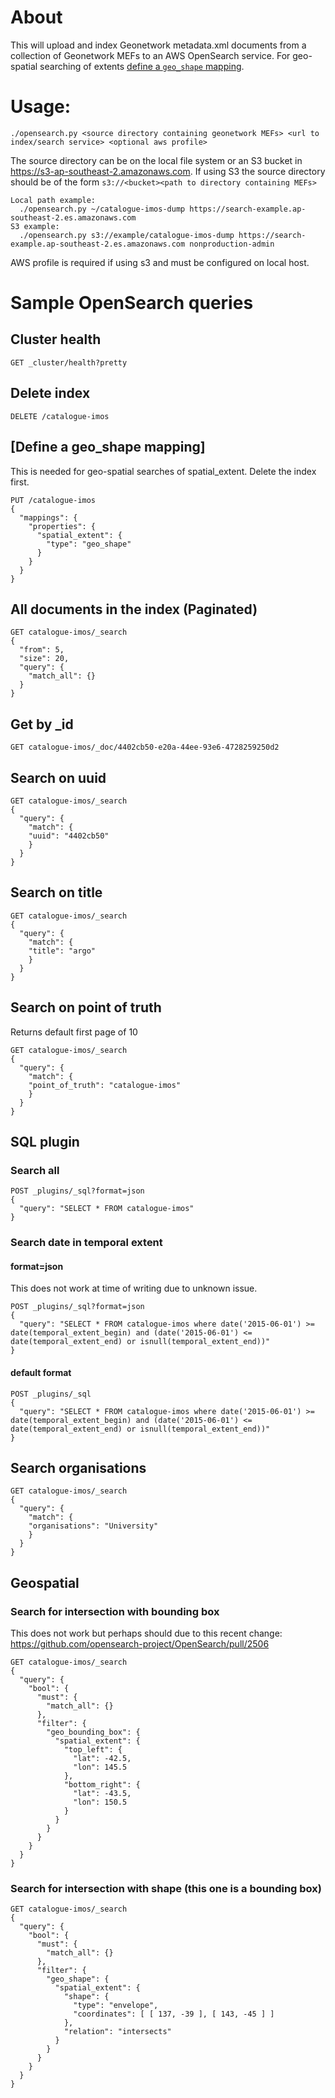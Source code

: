 # About

This will upload and index Geonetwork metadata.xml documents from a collection of Geonetwork MEFs to an
AWS OpenSearch service. For geo-spatial searching of extents [define a `geo_shape` mapping](#define-a-geo_shape-mapping). 

# Usage: 

```
./opensearch.py <source directory containing geonetwork MEFs> <url to index/search service> <optional aws profile>
```

The source directory can be on the local file system or an S3 bucket in https://s3-ap-southeast-2.amazonaws.com. If using
S3 the source directory should be of the form ```s3://<bucket><path to directory containing MEFs>```

```
Local path example: 
  ./opensearch.py ~/catalogue-imos-dump https://search-example.ap-southeast-2.es.amazonaws.com 
S3 example: 
  ./opensearch.py s3://example/catalogue-imos-dump https://search-example.ap-southeast-2.es.amazonaws.com nonproduction-admin
```

AWS profile is required if using s3 and must be configured on local host.

# Sample OpenSearch queries

## Cluster health
```
GET _cluster/health?pretty
```
## Delete index
```
DELETE /catalogue-imos
```

## [Define a geo_shape mapping]
This is needed for geo-spatial searches of spatial_extent.
Delete the index first.
```
PUT /catalogue-imos
{
  "mappings": {
    "properties": {
      "spatial_extent": {
        "type": "geo_shape"
      }
    }
  }
}
```

## All documents in the index (Paginated)
```
GET catalogue-imos/_search
{
  "from": 5,
  "size": 20,  
  "query": {
    "match_all": {}
  }
}
```
## Get by _id
```
GET catalogue-imos/_doc/4402cb50-e20a-44ee-93e6-4728259250d2
```
## Search on uuid
```
GET catalogue-imos/_search
{
  "query": {
    "match": {
    "uuid": "4402cb50"
    }
  }
}
```
## Search on title
```
GET catalogue-imos/_search
{
  "query": {
    "match": {
    "title": "argo"
    }
  }
}
```

## Search on point of truth

Returns default first page of 10
```
GET catalogue-imos/_search
{
  "query": {
    "match": {
    "point_of_truth": "catalogue-imos"
    }
  }
}
```

## SQL plugin
### Search all
```
POST _plugins/_sql?format=json
{
  "query": "SELECT * FROM catalogue-imos"
}
```
### Search date in temporal extent

#### format=json
This does not work at time of writing due to unknown issue.
```
POST _plugins/_sql?format=json
{
  "query": "SELECT * FROM catalogue-imos where date('2015-06-01') >= date(temporal_extent_begin) and (date('2015-06-01') <= date(temporal_extent_end) or isnull(temporal_extent_end))"
}
```
#### default format
```
POST _plugins/_sql
{
  "query": "SELECT * FROM catalogue-imos where date('2015-06-01') >= date(temporal_extent_begin) and (date('2015-06-01') <= date(temporal_extent_end) or isnull(temporal_extent_end))"
}
```
## Search organisations
```
GET catalogue-imos/_search
{
  "query": {
    "match": {
    "organisations": "University"
    }
  }
}
```

## Geospatial

### Search for intersection with bounding box
This does not work but perhaps should due to this recent change: https://github.com/opensearch-project/OpenSearch/pull/2506

```
GET catalogue-imos/_search
{
  "query": {
    "bool": {
      "must": {
        "match_all": {}
      },
      "filter": {
        "geo_bounding_box": {
          "spatial_extent": {
            "top_left": {
              "lat": -42.5,
              "lon": 145.5
            },
            "bottom_right": {
              "lat": -43.5,
              "lon": 150.5
            }
          }
        }
      }
    }
  }
}
```
### Search for intersection with shape (this one is a bounding box)
```
GET catalogue-imos/_search
{
  "query": {
    "bool": {
      "must": {
        "match_all": {}
      },
      "filter": {
        "geo_shape": {
          "spatial_extent": {
            "shape": {
              "type": "envelope",
              "coordinates": [ [ 137, -39 ], [ 143, -45 ] ]
            },
            "relation": "intersects"
          }
        }
      }
    }
  }
}
```
